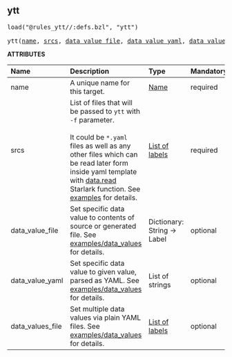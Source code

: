 <!-- Generated with Stardoc: http://skydoc.bazel.build -->



<a id="ytt"></a>

## ytt

<pre>
load("@rules_ytt//:defs.bzl", "ytt")

ytt(<a href="#ytt-name">name</a>, <a href="#ytt-srcs">srcs</a>, <a href="#ytt-data_value_file">data_value_file</a>, <a href="#ytt-data_value_yaml">data_value_yaml</a>, <a href="#ytt-data_values_file">data_values_file</a>)
</pre>



**ATTRIBUTES**


| Name  | Description | Type | Mandatory | Default |
| :------------- | :------------- | :------------- | :------------- | :------------- |
| <a id="ytt-name"></a>name |  A unique name for this target.   | <a href="https://bazel.build/concepts/labels#target-names">Name</a> | required |  |
| <a id="ytt-srcs"></a>srcs |  List of files that will be passed to `ytt` with `-f` parameter.<br><br>It could be `*.yaml` files as well as any other files which can be read later form inside yaml template with [data.read](https://carvel.dev/ytt/docs/v0.51.x/lang-ref-ytt/#data) Starlark function. See [examples](/examples) for details.   | <a href="https://bazel.build/concepts/labels">List of labels</a> | required |  |
| <a id="ytt-data_value_file"></a>data_value_file |  Set specific data value to contents of source or generated file. See [examples/data_values](/examples/data_values) for details.   | Dictionary: String -> Label | optional |  `{}`  |
| <a id="ytt-data_value_yaml"></a>data_value_yaml |  Set specific data value to given value, parsed as YAML. See [examples/data_values](/examples/data_values) for details.   | List of strings | optional |  `[]`  |
| <a id="ytt-data_values_file"></a>data_values_file |  Set multiple data values via plain YAML files. See [examples/data_values](/examples/data_values) for details.   | <a href="https://bazel.build/concepts/labels">List of labels</a> | optional |  `[]`  |


